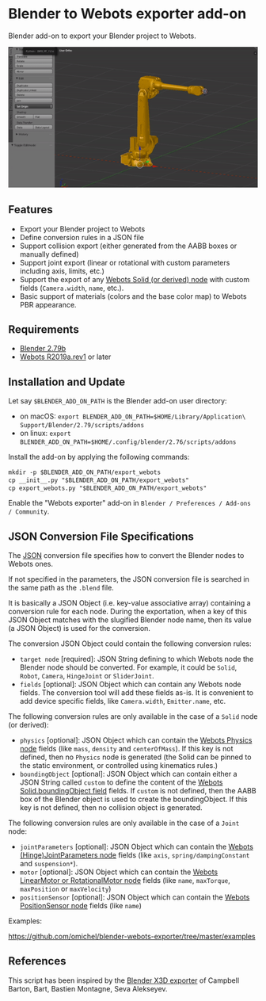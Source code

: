 # Blender to Webots exporter add-on

Blender add-on to export your Blender project to Webots.

![Demo](demo.gif)

## Features

- Export your Blender project to Webots
- Define conversion rules in a JSON file
- Support collision export (either generated from the AABB boxes or manually defined)
- Support joint export (linear or rotational with custom parameters including axis, limits, etc.)
- Support the export of any [Webots Solid (or derived) node](https://www.cyberbotics.com/doc/reference/jointparameters) with custom fields (`Camera.width`, `name`, etc.).
- Basic support of materials (colors and the base color map) to Webots PBR appearance.

## Requirements

- [Blender 2.79b](https://www.blender.org)
- [Webots R2019a.rev1](https://www.cyberbotics.com) or later

## Installation and Update

Let say `$BLENDER_ADD_ON_PATH` is the Blender add-on user directory:

- on macOS: `export BLENDER_ADD_ON_PATH=$HOME/Library/Application\ Support/Blender/2.79/scripts/addons`
- on linux: `export BLENDER_ADD_ON_PATH=$HOME/.config/blender/2.76/scripts/addons`

Install the add-on by applying the following commands:

```
mkdir -p $BLENDER_ADD_ON_PATH/export_webots
cp __init__.py "$BLENDER_ADD_ON_PATH/export_webots"
cp export_webots.py "$BLENDER_ADD_ON_PATH/export_webots"
```

Enable the "Webots exporter" add-on in `Blender / Preferences / Add-ons / Community`.

## JSON Conversion File Specifications

The [JSON](https://en.wikipedia.org/wiki/JSON) conversion file specifies how to convert the Blender nodes to Webots ones.

If not specified in the parameters, the JSON conversion file is searched in the same path as the `.blend` file.

It is basically a JSON Object (i.e. key-value associative array) containing a conversion rule for each node.
During the exportation, when a key of this JSON Object matches with the slugified Blender node name, then its value (a JSON Object) is used for the conversion.

The conversion JSON Object could contain the following conversion rules:

- `target node` [required]: JSON String defining to which Webots node the Blender node should be converted. For example, it could be `Solid`, `Robot`, `Camera`, `HingeJoint` or `SliderJoint`.
- `fields` [optional]: JSON Object which can contain any Webots node fields. The conversion tool will add these fields as-is. It is convenient to add device specific fields, like `Camera.width`, `Emitter.name`, etc.

The following conversion rules are only available in the case of a `Solid` node (or derived):

- `physics` [optional]: JSON Object which can contain the [Webots Physics node](https://www.cyberbotics.com/doc/reference/physics) fields (like `mass`, `density` and `centerOfMass`). If this key is not defined, then no `Physics` node is generated (the Solid can be pinned to the static environment, or controlled using kinematics rules.)
- `boundingObject` [optional]: JSON Object which can contain either a JSON String called `custom` to define the content of the [Webots Solid.boundingObject field](https://www.cyberbotics.com/doc/reference/solid) fields. If `custom` is not defined, then the AABB box of the Blender object is used to create the boundingObject. If this key is not defined, then no collision object is generated.

The following conversion rules are only available in the case of a `Joint` node:

- `jointParameters` [optional]: JSON Object which can contain the [Webots (Hinge)JointParameters node](https://www.cyberbotics.com/doc/reference/jointparameters) fields (like `axis`, `spring/dampingConstant` and `suspension*`).
- `motor` [optional]: JSON Object which can contain the [Webots LinearMotor or RotationalMotor node](https://www.cyberbotics.com/doc/reference/rotationalmotor) fields (like `name`, `maxTorque`, `maxPosition` or `maxVelocity`)
- `positionSensor` [optional]: JSON Object which can contain the [Webots PositionSensor node](https://www.cyberbotics.com/doc/reference/positionsensor) fields (like `name`)

Examples:

https://github.com/omichel/blender-webots-exporter/tree/master/examples


## References

This script has been inspired by the [Blender X3D exporter](https://github.com/sobotka/blender-addons/blob/master/io_scene_x3d/export_x3d.py) of Campbell Barton, Bart, Bastien Montagne, Seva Alekseyev.

